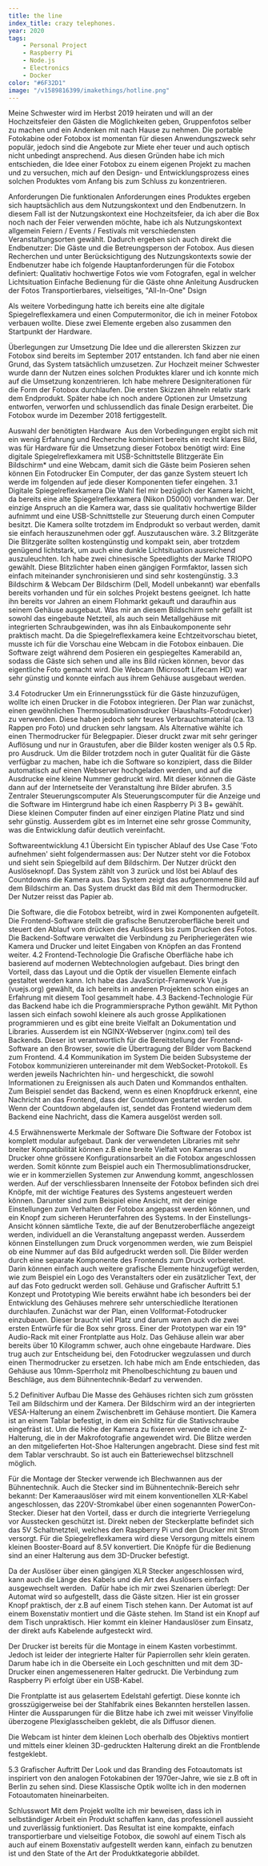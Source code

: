 ```yaml
---
title: the line
index_title: crazy telephones.
year: 2020
tags:
    - Personal Project
    - Raspberry Pi
    - Node.js
    - Electronics
    - Docker
color: "#6F32D1"
image: "/v1589816399/imakethings/hotline.png"
---
```

Meine Schwester wird im Herbst 2019 heiraten und will an der Hochzeitsfeier den Gästen die Möglichkeiten geben, Gruppenfotos selber zu machen und ein Andenken mit nach Hause zu nehmen.
Die portable Fotokabine oder Fotobox ist momentan für diesen Anwendungszweck sehr populär, jedoch sind die Angebote zur Miete eher teuer und auch optisch nicht unbedingt ansprechend.
Aus diesen Gründen habe ich mich entschieden, die Idee einer Fotobox zu einem eigenen Projekt zu machen und zu versuchen, mich auf den Design- und Entwicklungsprozess eines solchen Produktes vom Anfang bis zum Schluss zu konzentrieren.

Anforderungen
Die funktionalen Anforderungen eines Produktes ergeben sich hauptsächlich aus dem Nutzungskontext und den Endbenutzern.
In diesem Fall ist der Nutzungskontext eine Hochzeitsfeier, da ich aber die Box noch nach der Feier verwenden möchte, habe ich als Nutzungskontext allgemein Feiern / Events / Festivals mit verschiedensten Veranstaltungsorten gewählt. 
Dadurch ergeben sich auch direkt die Endbenutzer: Die Gäste und die Betreungsperson der Fotobox.
Aus diesen Recherchen und unter Berücksichtigung des Nutzungskontexts sowie der Endbenutzer habe ich folgende Hauptanforderungen für die Fotobox definiert:
Qualitativ hochwertige Fotos wie vom Fotografen, egal in welcher Lichtsituation
Einfache Bedienung für die Gäste ohne Anleitung
Ausdrucken der Fotos
Transportierbares, vielseitiges, "All-In-One" Dsign

Als weitere Vorbedingung hatte ich bereits eine alte digitale Spiegelreflexkamera und einen Computermonitor, die ich in meiner Fotobox verbauen wollte. Diese zwei Elemente ergeben also zusammen den Startpunkt der Hardware.

Überlegungen zur Umsetzung
Die Idee und die allerersten Skizzen zur Fotobox sind bereits im September 2017 entstanden. Ich fand aber nie einen Grund, das System tatsächlich umzusetzen. Zur Hochzeit meiner Schwester wurde dann der Nutzen eines solchen Produktes klarer und ich konnte mich auf die Umsetzung konzentrieren.
Ich habe mehrere Designiterationen für die Form der Fotobox durchlaufen. Die ersten Skizzen ähneln relativ stark dem Endprodukt. Später habe ich noch andere Optionen zur Umsetzung entworfen, verworfen und schlussendlich das finale Design erarbeitet. Die Fotobox wurde im Dezember 2018 fertiggestellt.

Auswahl der benötigten Hardware
 Aus den Vorbedingungen ergibt sich mit ein wenig Erfahrung und Recherche kombiniert bereits ein recht klares Bild, was für Hardware für die Umsetzung dieser Fotobox benötigt wird:
Eine digitale Spiegelreflexkamera mit USB-Schnittstelle
Blitzgeräte
Ein Bildschirm* und eine Webcam, damit sich die Gäste beim Posieren sehen können
Ein Fotodrucker
Ein Computer, der das ganze System steuert
Ich werde im folgenden auf jede dieser Komponenten tiefer eingehen.
3.1 Digitale Spiegelreflexkamera
Die Wahl fiel mir bezüglich der Kamera leicht, da bereits eine alte Spiegelreflexkamera (Nikon D5000) vorhanden war. Der einzige Anspruch an die Kamera war, dass sie qualitativ hochwertige Bilder aufnimmt und eine USB-Schnittstelle zur Steuerung durch einen Computer besitzt. Die Kamera sollte trotzdem im Endprodukt so verbaut werden, damit sie einfach herauszunehmen oder ggf. Auszutauschen wäre.
3.2 Blitzgeräte
Die Blitzgeräte sollten kostengünstig und kompakt sein, aber trotzdem genügend lichtstark, um auch eine dunkle Lichtsituation ausreichend auszuleuchten. Ich habe zwei chinesische Speedlights der Marke TRIOPO gewählt. Diese Blitzlichter haben einen gängigen Formfaktor, lassen sich einfach miteinander synchronisieren und sind sehr kostengünstig.
3.3 Bildschirm & Webcam
Der Bildschirm (Dell, Modell unbekannt) war ebenfalls bereits vorhanden und für ein solches Projekt bestens geeignet. Ich hatte ihn bereits vor Jahren an einem Flohmarkt gekauft und daraufhin aus seinem Gehäuse ausgebaut. Was mir an diesem Bildschirm sehr gefällt ist sowohl das eingebaute Netzteil, als auch sein Metallgehäuse mit integrierten Schraubgewinden, was ihn als Einbaukomponente sehr praktisch macht.
Da die Spiegelreflexkamera keine Echtzeitvorschau bietet, musste ich für die Vorschau eine Webcam in die Fotobox einbauen. Die Software zeigt während dem Posieren ein gespiegeltes Kamerabild an, sodass die Gäste sich sehen und alle ins Bild rücken können, bevor das eigentliche Foto gemacht wird. Die Webcam (Microsoft Lifecam HD) war sehr günstig und konnte einfach aus ihrem Gehäuse ausgebaut werden.

3.4 Fotodrucker
Um ein Erinnerungsstück für die Gäste hinzuzufügen, wollte ich einen Drucker in die Fotobox integrieren. Der Plan war zunächst, einen gewöhnlichen Thermosublimationsdrucker (Haushalts-Fotodrucker) zu verwenden. Diese haben jedoch sehr teures Verbrauchsmaterial (ca. 13 Rappen pro Foto) und drucken sehr langsam.
Als Alternative wählte ich einen Thermodrucker für Belegpapier. Dieser druckt zwar mit sehr geringer Auflösung und nur in Graustufen, aber die Bilder kosten weniger als 0.5 Rp. pro Ausdruck. Um die Bilder trotzdem noch in guter Qualität für die Gäste verfügbar zu machen, habe ich die Software so konzipiert, dass die Bilder automatisch auf einen Webserver hochgeladen werden, und auf die Ausdrucke eine kleine Nummer gedruckt wird. Mit dieser können die Gäste dann auf der Internetseite der Veranstaltung ihre Bilder abrufen.
3.5 Zentraler Steuerungscomputer
Als Steuerungscomputer für die Anzeige und die Software im Hintergrund habe ich einen Raspberry Pi 3 B+ gewählt. Diese kleinen Computer finden auf einer einzigen Platine Platz und sind sehr günstig. Ausserdem gibt es im Internet eine sehr grosse Community, was die Entwicklung dafür deutlich vereinfacht.

Softwareentwicklung
4.1 Übersicht
Ein typischer Ablauf des Use Case 'Foto aufnehmen' sieht folgendermassen aus:
Der Nutzer steht vor die Fotobox und sieht sein Spiegelbild auf dem Bildschirm.
Der Nutzer drückt den Auslöseknopf.
Das System zählt von 3 zurück und löst bei Ablauf des Countdowns die Kamera aus.
Das System zeigt das aufgenommene Bild auf dem Bildschirm an.
Das System druckt das Bild mit dem Thermodrucker.
Der Nutzer reisst das Papier ab.

Die Software, die die Fotobox betreibt, wird in zwei Komponenten aufgeteilt. Die Frontend-Software stellt die grafische Benutzeroberfläche bereit und steuert den Ablauf vom drücken des Auslösers bis zum Drucken des Fotos. Die Backend-Software verwaltet die Verbindung zu Peripheriegeräten wie Kamera und Drucker und leitet Eingaben von Knöpfen an das Frontend weiter.
4.2 Frontend-Technologie
Die Grafische Oberfläche habe ich basierend auf modernen Webtechnologien aufgebaut. Dies bringt den Vorteil, dass das Layout und die Optik der visuellen Elemente einfach gestaltet werden kann.
Ich habe das JavaScript-Framework Vue.js (vuejs.org) gewählt, da ich bereits in anderen Projekten schon einiges an Erfahrung mit diesem Tool gesammelt habe.
4.3 Backend-Technologie
Für das Backend habe ich die Programmiersprache Python gewählt. Mit Python lassen sich einfach sowohl kleinere als auch grosse Applikationen programmieren und es gibt eine breite Vielfalt an Dokumentation und Libraries. Ausserdem ist ein NGINX-Webserver (nginx.com) teil des Backends.
Dieser ist verantwortlich für die Bereitstellung der Frontend-Software an den Browser, sowie die Übertragung der Bilder vom Backend zum Frontend.
4.4 Kommunikation im System
Die beiden Subsysteme der Fotobox kommunizieren untereinander mit dem WebSocket-Protokoll. Es werden jeweils Nachrichten hin- und hergeschickt, die sowohl Informationen zu Ereignissen als auch Daten und Kommandos enthalten.
Zum Beispiel sendet das Backend, wenn es einen Knopfdruck erkennt, eine Nachricht an das Frontend, dass der Countdown gestartet werden soll. Wenn der Countdown abgelaufen ist, sendet das Frontend wiederum dem Backend eine Nachricht, dass die Kamera ausgelöst werden soll.

4.5 Erwähnenswerte Merkmale der Software
Die Software der Fotobox ist komplett modular aufgebaut. Dank der verwendeten Libraries mit sehr breiter Kompatibilität können z.B eine breite Vielfalt von Kameras und Drucker ohne grössere Konfigurationsarbeit an die Fotobox angeschlossen werden. Somit könnte zum Beispiel auch ein Thermosublimationsdrucker, wie er in kommerziellen Systemen zur Anwendung kommt, angeschlossen werden.
Auf der verschliessbaren Innenseite der Fotobox befinden sich drei Knöpfe, mit der wichtige Features des Systems angesteuert werden können. Darunter sind zum Beispiel eine Ansicht, mit der einige Einstellungen zum Verhalten der Fotobox angepasst werden können, und ein Knopf zum sicheren Herunterfahren des Systems.
In der Einstellungs-Ansicht können sämtliche Texte, die auf der Benutzeroberfläche angezeigt werden, individuell an die Veranstaltung angepasst werden. Ausserdem können Einstellungen zum Druck vorgenommen werden, wie zum Beispiel ob eine Nummer auf das Bild aufgedruckt werden soll.
Die Bilder werden durch eine separate Komponente des Frontends zum Druck vorbereitet. Darin können einfach auch weitere grafische Elemente hinzugefügt werden, wie zum Beispiel ein Logo des Veranstalters oder ein zusätzlicher Text, der auf das Foto gedruckt werden soll.
Gehäuse und Grafischer Auftritt
5.1 Konzept und Prototyping
Wie bereits erwähnt habe ich besonders bei der Entwicklung des Gehäuses mehrere sehr unterschiedliche Iterationen durchlaufen.
Zunächst war der Plan, einen Vollformat-Fotodrucker einzubauen. Dieser braucht viel Platz und darum waren auch die zwei ersten Entwürfe für die Box sehr gross.
Einer der Prototypen war ein 19" Audio-Rack mit einer Frontplatte aus Holz. Das Gehäuse allein war aber bereits über 10 Kilogramm schwer, auch ohne eingebaute Hardware.
Dies trug auch zur Entscheidung bei, den Fotodrucker wegzulassen und durch einen Thermodrucker zu ersetzen.
Ich habe mich am Ende entschieden, das Gehäuse aus 10mm-Sperrholz mit Phenolbeschichtung zu bauen und Beschläge, aus dem Bühnentechnik-Bedarf zu verwenden.

5.2 Definitiver Aufbau
Die Masse des Gehäuses richten sich zum grössten Teil am Bildschirm und der Kamera. Der Bildschirm wird an der integrierten VESA-Halterung an einem Zwischenbrett im Gehäuse montiert. Die Kamera ist an einem Tablar befestigt, in dem ein Schlitz für die Stativschraube eingefräst ist. Um die Höhe der Kamera zu fixieren verwende ich eine Z-Halterung, die in der Makrofotografie angewendet wird. Die Blitze werden an den mitgelieferten Hot-Shoe Halterungen angebracht. Diese sind fest mit dem Tablar verschraubt. So ist auch ein Batteriewechsel blitzschnell möglich.


Für die Montage der Stecker verwende ich Blechwannen aus der Bühnentechnik. Auch die Stecker sind im Bühnentechnik-Bereich sehr bekannt: Der Kameraauslöser wird mit einem konventionellen XLR-Kabel angeschlossen, das 220V-Stromkabel über einen sogenannten PowerCon-Stecker. Dieser hat den Vorteil, dass er durch die integrierte Verriegelung vor Ausstecken geschützt ist.
Direkt neben der Steckerplatte befindet sich das 5V Schaltnetzteil, welches den Raspberry Pi und den Drucker mit Strom versorgt. Für die Spiegelreflexkamera wird diese Versorgung mittels einem kleinen Booster-Board auf 8.5V konvertiert.
Die Knöpfe für die Bedienung sind an einer Halterung aus dem 3D-Drucker befestigt.





Da der Auslöser über einen gängigen XLR Stecker angeschlossen wird, kann auch die Länge des Kabels und die Art des Auslösers einfach ausgewechselt werden.
 Dafür habe ich mir zwei Szenarien überlegt: 
Der Automat wird so aufgestellt, dass die Gäste sitzen. Hier ist ein grosser Knopf praktisch, der z.B auf einem Tisch stehen kann.
Der Automat ist auf einem Boxenstativ montiert und die Gäste stehen. Im Stand ist ein Knopf auf dem Tisch unpraktisch. Hier kommt ein kleiner Handauslöser zum Einsatz, der direkt aufs Kabelende aufgesteckt wird.








Der Drucker ist bereits für die Montage in einem Kasten vorbestimmt. Jedoch ist leider der integrierte Halter für Papierrollen sehr klein geraten. Darum habe ich in die Oberseite ein Loch geschnitten und mit dem 3D-Drucker einen angemesseneren Halter gedruckt.
Die Verbindung zum Raspberry Pi erfolgt über ein USB-Kabel.



Die Frontplatte ist aus gelasertem Edelstahl gefertigt. Diese konnte ich grosszügigerweise bei der Stahlfabrik eines Bekannten herstellen lassen. Hinter die Aussparungen für die Blitze habe ich zwei mit weisser Vinylfolie überzogene Plexiglasscheiben geklebt, die als Diffusor dienen.

Die Webcam ist hinter dem kleinen Loch oberhalb des Objektivs montiert und mittels einer kleinen 3D-gedruckten Halterung direkt an die Frontblende festgeklebt.

5.3 Grafischer Auftritt
Der Look und das Branding des Fotoautomats ist inspiriert von den analogen Fotokabinen der 1970er-Jahre, wie sie z.B oft in Berlin zu sehen sind. Diese Klassische Optik wollte ich in den modernen Fotoautomaten hineinarbeiten.              


Schlusswort
Mit dem Projekt wollte ich mir beweisen, dass ich in selbständiger Arbeit ein Produkt schaffen kann, das professionell aussieht und zuverlässig funktioniert.
Das Resultat ist eine kompakte, einfach transportierbare und vielseitige Fotobox, die sowohl auf einem Tisch als auch auf einem Boxenstativ aufgestellt werden kann, einfach zu benutzen ist und den State of the Art der Produktkategorie abbildet.

